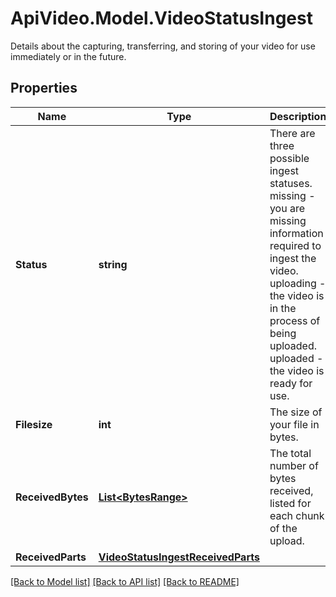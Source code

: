 # ApiVideo.Model.VideoStatusIngest
Details about the capturing, transferring, and storing of your video for use immediately or in the future.

## Properties

Name | Type | Description | Notes
------------ | ------------- | ------------- | -------------
**Status** | **string** | There are three possible ingest statuses. missing - you are missing information required to ingest the video. uploading - the video is in the process of being uploaded. uploaded - the video is ready for use. | [optional] 
**Filesize** | **int** | The size of your file in bytes. | [optional] 
**ReceivedBytes** | [**List&lt;BytesRange&gt;**](BytesRange.md) | The total number of bytes received, listed for each chunk of the upload. | [optional] 
**ReceivedParts** | [**VideoStatusIngestReceivedParts**](VideoStatusIngestReceivedParts.md) |  | [optional] 

[[Back to Model list]](../README.md#documentation-for-models) [[Back to API list]](../README.md#documentation-for-api-endpoints) [[Back to README]](../README.md)

